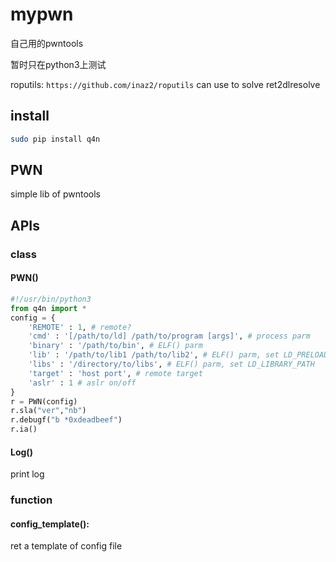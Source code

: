 # mypwn

自己用的pwntools

暂时只在python3上测试

roputils: `https://github.com/inaz2/roputils`
can use to solve ret2dlresolve

## install

```bash
sudo pip install q4n
```

## PWN

simple lib of pwntools


## APIs

### class 

#### PWN()

```python
#!/usr/bin/python3
from q4n import *
config = {
    'REMOTE' : 1, # remote?
    'cmd' : '[/path/to/ld] /path/to/program [args]', # process parm
    'binary' : '/path/to/bin', # ELF() parm
    'lib' : '/path/to/lib1 /path/to/lib2', # ELF() parm, set LD_PRELOAD
    'libs' : '/directory/to/libs', # ELF() parm, set LD_LIBRARY_PATH
    'target' : 'host port', # remote target
    'aslr' : 1 # aslr on/off
}
r = PWN(config)
r.sla("ver","nb")
r.debugf("b *0xdeadbeef")
r.ia()
```

#### Log() 

print log


### function 

#### config_template(): 

ret a template of config file

